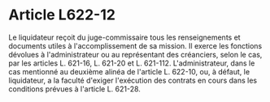 # Article L622-12

Le liquidateur reçoit du juge-commissaire tous les renseignements et documents utiles à l'accomplissement de sa mission. Il exerce les fonctions dévolues à l'administrateur ou au représentant des créanciers, selon le cas, par les articles L. 621-16, L. 621-20 et L. 621-112.   L'administrateur, dans le cas mentionné au deuxième alinéa de l'article L. 622-10, ou, à défaut, le liquidateur, a la faculté d'exiger l'exécution des contrats en cours dans les conditions prévues à l'article L. 621-28.